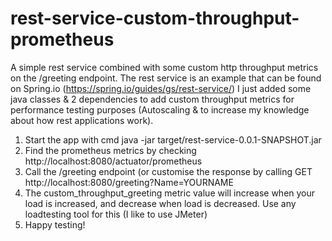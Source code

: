 # rest-service-custom-throughput-prometheus
A simple rest service combined with some custom http throughput metrics on the /greeting endpoint. The rest service is an example that can be found on Spring.io (https://spring.io/guides/gs/rest-service/)
I just added some java classes & 2 dependencies to add custom throughput metrics for performance testing purposes (Autoscaling & to increase my knowledge about how rest applications work).

1. Start the app with cmd java -jar target/rest-service-0.0.1-SNAPSHOT.jar
2. Find the prometheus metrics by checking http://localhost:8080/actuator/prometheus
3. Call the /greeting endpoint (or customise the response by calling GET http://localhost:8080/greeting?Name=YOURNAME
4. The custom_throughput_greeting metric value will increase when your load is increased, and decrease when load is decreased. Use any loadtesting tool for this (I like to use JMeter)
5. Happy testing!

